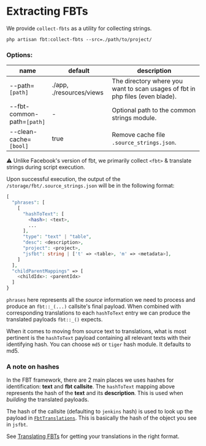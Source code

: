 # Extracting FBTs

We provide `collect-fbts` as a utility for collecting strings.

```shell
php artisan fbt:collect-fbts --src=./path/to/project/
```

### Options:
| name                       | default                  | description                                                                   |
|----------------------------|--------------------------|-------------------------------------------------------------------------------|
| --path=`[path]`            | ./app, ./resources/views | The directory where you want to scan usages of fbt in php files (even blade). |
| --fbt-common-path=`[path]` | -                        | Optional path to the common strings module.                                   |
| --clean-cache=`[bool]`     | true                     | Remove cache file `.source_strings.json`.                                     |

⚠️ Unlike Facebook's version of fbt, we primarily collect `<fbt>` & translate strings during script execution.

Upon successful execution, the output of the `/storage/fbt/.source_strings.json` will be in the following format:

```php
[
  "phrases": [
    [
      "hashToText": [
        <hash>: <text>,
        ...
      ],
      "type": "text" | "table",
      "desc": <description>,
      "project": <project>,
      "jsfbt": string | ['t' => <table>, 'm' => <metadata>],
    ]
  ],
  "childParentMappings" => [
    <childIdx>: <parentIdx>
  ]
}
```

`phrases` here represents all the *source* information we need to
process and produce an `fbt::_(...)` callsite's final payload.  When
combined with corresponding translations to each `hashToText` entry we
can produce the translated payloads `fbt::_()` expects.

When it comes to moving from source text to translations, what is most
pertinent is the `hashToText` payload containing all relevant texts
with their identifying hash.  You can choose `md5` or `tiger` hash module.  It defaults to md5.

### A note on hashes

In the FBT framework, there are 2 main places we uses hashes for
identification: **text** and **fbt callsite**.  The `hashToText` mapping
above represents the hash of the **text** and its **description**.  This is used
when *building* the translated payloads.

The hash of the callsite (defaulting to `jenkins` hash) is used to
look up the payload in
[`FbtTranslations`](https://github.com/richardDobron/fbt/blob/main/src/fbt/Runtime/FbtTranslations.php).
This is basically the hash of the object you see in `jsfbt`.

See [Translating FBTs](translating.md) for getting your translations in
the right format.

